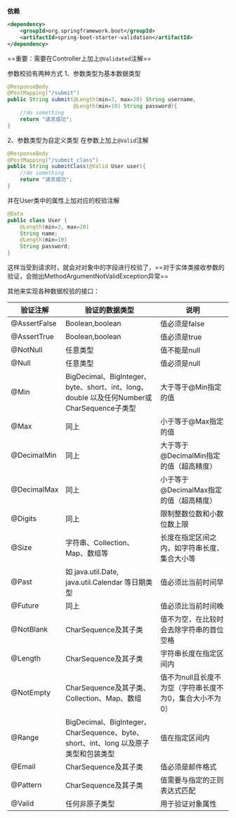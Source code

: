 **依赖**
```xml
<dependency>  
    <groupId>org.springframework.boot</groupId>  
    <artifactId>spring-boot-starter-validation</artifactId>  
</dependency>
```

==重要：需要在Controller上加上`@Validated`注解==

参数校验有两种方式
1、参数类型为基本数据类型
```java
@ResponseBody  
@PostMapping("/submit")  
public String submit(@Length(min=3, max=20) String username,  
                     @Length(min=10) String password){  
    //do something  
    return "请求成功";  
}
```

2、参数类型为自定义类型
在参数上加上`@Valid`注解
```java
@ResponseBody  
@PostMapping("/submit_class")  
public String submitClass(@Valid User user){  
    //do something  
    return "请求成功";  
}
```

并在User类中的属性上加对应的校验注解
```java
@Data  
public class User {  
    @Length(min=3, max=20)  
    String name;  
    @Length(min=10)  
    String password;  
}
```

这样当受到请求时，就会对对象中的字段进行校验了，==对于实体类接收参数的验证，会抛出MethodArgumentNotValidException异常==


其他来实现各种数据校验的接口：

|验证注解|验证的数据类型|说明|
|---|---|---|
|@AssertFalse|Boolean,boolean|值必须是false|
|@AssertTrue|Boolean,boolean|值必须是true|
|@NotNull|任意类型|值不能是null|
|@Null|任意类型|值必须是null|
|@Min|BigDecimal、BigInteger、byte、short、int、long、double 以及任何Number或CharSequence子类型|大于等于@Min指定的值|
|@Max|同上|小于等于@Max指定的值|
|@DecimalMin|同上|大于等于@DecimalMin指定的值（超高精度）|
|@DecimalMax|同上|小于等于@DecimalMax指定的值（超高精度）|
|@Digits|同上|限制整数位数和小数位数上限|
|@Size|字符串、Collection、Map、数组等|长度在指定区间之内，如字符串长度、集合大小等|
|@Past|如 java.util.Date, java.util.Calendar 等日期类型|值必须比当前时间早|
|@Future|同上|值必须比当前时间晚|
|@NotBlank|CharSequence及其子类|值不为空，在比较时会去除字符串的首位空格|
|@Length|CharSequence及其子类|字符串长度在指定区间内|
|@NotEmpty|CharSequence及其子类、Collection、Map、数组|值不为null且长度不为空（字符串长度不为0，集合大小不为0）|
|@Range|BigDecimal、BigInteger、CharSequence、byte、short、int、long 以及原子类型和包装类型|值在指定区间内|
|@Email|CharSequence及其子类|值必须是邮件格式|
|@Pattern|CharSequence及其子类|值需要与指定的正则表达式匹配|
|@Valid|任何非原子类型|用于验证对象属性|

